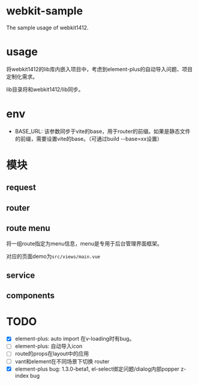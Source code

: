 # webkit-sample

The sample usage of webkit1412.

# usage

将webkit1412的lib库内嵌入项目中，考虑到element-plus的自动导入问题、项目定制化需求。

lib目录将和webkit1412/lib同步。

# env

- BASE_URL: 该参数同步于vite的base，用于router的前缀。如果是静态文件的前缀，需要设置vite的base。（可通过build --base=xx设置）

# 模块

## request

## router

## route menu

将一组route指定为menu信息，menu是专用于后台管理界面框架。

对应的页面demo为`src/views/main.vue`

## service

## components

# TODO

- [x] element-plus: auto import 在v-loading时有bug。
- [ ] element-plus: 自动导入icon
- [ ] route的props在layout中的应用
- [ ] vant和element在不同场景下切换 router
- [x] element-plus bug: 1.3.0-beta1, el-select绑定问题/dialog内部popper z-index bug
